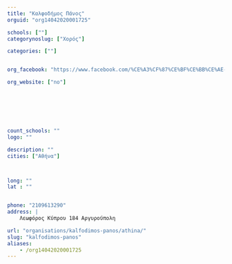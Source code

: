 ```yaml
---
title: "Καλφοδήμος Πάνος"
orguid: "org14042020001725"

schools: [""]
categorynoslug: ["Χορός"]

categories: [""]


org_facebook: "https://www.facebook.com/%CE%A3%CF%87%CE%BF%CE%BB%CE%AE-%CE%A7%CE%BF%CF%81%CE%BF%CF%8D-%CE%A0%CE%AC%CE%BD%CE%BF%CF%82-%CE%9A%CE%B1%CE%BB%CF%86%CE%BF%CE%B4%CE%AE%CE%BC%CE%BF%CF%82-1519740814928460/"

org_website: ["no"]







count_schools: ""
logo: ""

description: ""
cities: ["Αθήνα"]



long: ""
lat : ""


phone: "2109613290"
address: |
    Λεωφόρος Κύπρου 184 Αργυρούπολη

url: "organisations/kalfodimos-panos/athina/"
slug: "kalfodimos-panos"
aliases:
    - /org14042020001725
---
```



